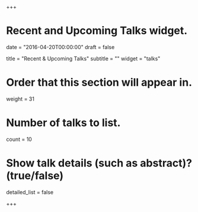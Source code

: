+++
# Recent and Upcoming Talks widget.

date = "2016-04-20T00:00:00"
draft = false

title = "Recent & Upcoming Talks"
subtitle = ""
widget = "talks"

# Order that this section will appear in.
weight = 31

# Number of talks to list.
count = 10

# Show talk details (such as abstract)? (true/false)
detailed_list = false

+++

